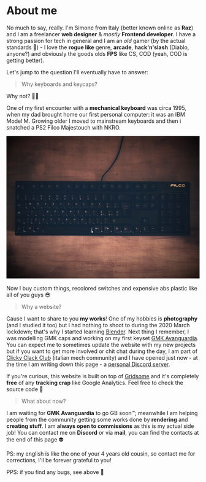 # About me

No much to say, really. I'm Simone from Italy (better known online as **Raz**) and I am a freelancer **web designer** & *mostly* **Frontend developer**. I have a strong passion for tech in general and I am an *old* gamer (by the actual standards 🧓) - I love the **rogue like** genre, **arcade**, **hack'n'slash** (Diablo, anyone?) and obviously the goods olds **FPS** like CS, COD (yeah, COD is getting better).

Let's jump to the question I'll eventually have to answer:
> Why keyboards and keycaps?

Why not? 🐱‍👤

One of my first encounter with a **mechanical keyboard** was circa 1995, when my dad brought home our first personal computer: it was an IBM Model M. Growing older I moved to mainstream keyboards and then i snatched a PS2 Filco Majestouch with NKRO.

![Filco Majestouch](./images/filco_majestouch.jpg)

Now I buy custom things, recolored switches and expensive abs plastic like all of you guys 😎

> Why a website?

Cause I want to share to you **my works**! One of my hobbies is **photography** (and I studied it too) but I had nothing to shoot to during the 2020 March lockdown; that's why I started learning [Blender](https://www.blender.org/). Next thing I remember, I was modelling GMK caps and working on my first keyset [GMK Avanguardia](https://raz.works/projects/keycaps/gmk-avanguardia). You can expect me to sometimes update the website with my new projects but if you want to get more involved or chit chat during the day, I am part of [Clicky Clack Club](https://discord.gg/H9HCJ4k) (italian mech community) and I have opened just now - at the time I am writing down this page - a [personal Discord server](https://discord.gg/Mn2Ty3y).

If you're curious, this website is built on top of [Gridsome](https://gridsome.org) and it's completely **free** of any **tracking crap** like Google Analytics. Feel free to check the source code 🤖 

> What about now?

I am waiting for **GMK Avanguardia** to go GB soon™; meanwhile I am helping people from the community getting some works done by **rendering** and **creating stuff**. I am **always open to commissions** as this is my actual side job! You can contact me on **Discord** or via **mail**, you can find the contacts at the end of this page 👽


PS: my english is like the one of your 4 years old cousin, so contact me for corrections, I'll be forever grateful to you!

PPS: if you find any bugs, see above 🤖